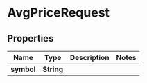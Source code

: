 

# AvgPriceRequest


## Properties

| Name | Type | Description | Notes |
|------------ | ------------- | ------------- | -------------|
|**symbol** | **String** |  |  |



